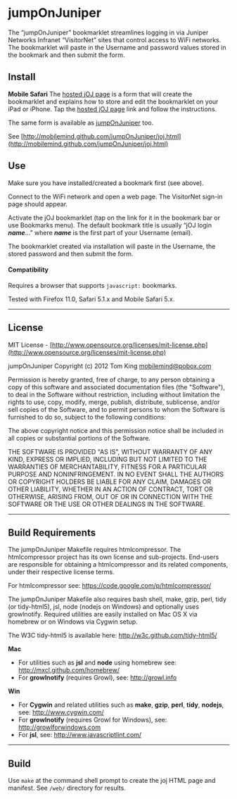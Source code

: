 # jumpOnJuniper #

The “jumpOnJuniper” bookmarklet streamlines logging in via Juniper Networks Infranet 
“VisitorNet” sites that control access to WiFi networks. The bookmarklet will paste in the 
Username and password values stored in the bookmark and then submit the form.

## Install ##

**Mobile Safari**
The [hosted jOJ page](http://mmind.me/joj) is a form that will create the bookmarklet and
explains how to store and edit the bookmarklet on your iPad or iPhone. Tap the
[hosted jOJ page](http://mmind.me/jOJ) link and follow the instructions.

The same form is available as [jumpOnJuniper](http://mobilemind.github.com/jumpOnJuniper/joj.html) too.
		
See [http://mobilemind.github.com/jumpOnJuniper/joj.html](http://mobilemind.github.com/jumpOnJuniper/joj.html)

## Use ##

Make sure you have installed/created a bookmark first (see above).

Connect to the WiFi network and open a web page. The VisitorNet sign-in page should appear.

Activate the jOJ bookmarklet (tap on the link for it in the bookmark bar or use Bookmarks
menu). The default bookmark title is usually “jOJ login ___name___&hellip;” where ___name___ is the
first part of your Username (email).

The bookmarklet created via installation will paste in the Username, the stored password 
and then submit the form.

#### Compatibility

Requires a browser that supports ````javascript:```` bookmarks.

Tested with Firefox 11.0, Safari 5.1.x and Mobile Safari 5.x.

----------

## License ##

MIT License - [http://www.opensource.org/licenses/mit-license.php](http://www.opensource.org/licenses/mit-license.php)

jumpOnJuniper
Copyright (c) 2012 Tom King <mobilemind@pobox.com>

Permission is hereby granted, free of charge, to any person obtaining
a copy of this software and associated documentation files (the
"Software"), to deal in the Software without restriction, including
without limitation the rights to use, copy, modify, merge, publish,
distribute, sublicense, and/or sell copies of the Software, and to
permit persons to whom the Software is furnished to do so, subject to
the following conditions:

The above copyright notice and this permission notice shall be
included in all copies or substantial portions of the Software.

THE SOFTWARE IS PROVIDED "AS IS", WITHOUT WARRANTY OF ANY KIND,
EXPRESS OR IMPLIED, INCLUDING BUT NOT LIMITED TO THE WARRANTIES OF
MERCHANTABILITY, FITNESS FOR A PARTICULAR PURPOSE AND
NONINFRINGEMENT. IN NO EVENT SHALL THE AUTHORS OR COPYRIGHT HOLDERS BE
LIABLE FOR ANY CLAIM, DAMAGES OR OTHER LIABILITY, WHETHER IN AN ACTION
OF CONTRACT, TORT OR OTHERWISE, ARISING FROM, OUT OF OR IN CONNECTION
WITH THE SOFTWARE OR THE USE OR OTHER DEALINGS IN THE SOFTWARE.

----------

## Build Requirements ##

The jumpOnJuniper Makefile requires htmlcompressor. The htmlcompressor project has its own license
and sub-projects. End-users are responsible for obtaining a htmlcompressor and its related
components, under their respective license terms.

For htmlcompressor see: <https://code.google.com/p/htmlcompressor/>

The jumpOnJuniper Makefile also requires bash shell, make, gzip, perl, tidy (or tidy-html5), jsl,
node (nodejs on Windows) and optionally uses growlnotify. Required utilities are easily
installed on Mac OS X via homebrew or on Windows via Cygwin setup.

The W3C tidy-html5 is available here: <http://w3c.github.com/tidy-html5/>

**Mac**

* For utilities such as **jsl** and **node** using homebrew see: <http://mxcl.github.com/homebrew/>
* For **growlnotify** (requires Growl), see: <http://growl.info>

**Win**

* For **Cygwin** and related utilities such as **make**, **gzip**, **perl**, **tidy**, **nodejs**,
see: <http://www.cygwin.com/>
* For **growlnotify** (requires Growl for Windows), see: <http://growlforwindows.com>
* For **jsl**, see: <http://www.javascriptlint.com/>

----------

## Build ##

Use ````make```` at the command shell prompt to create the joj HTML page and manifest.
See ````/web/```` directory for results.
